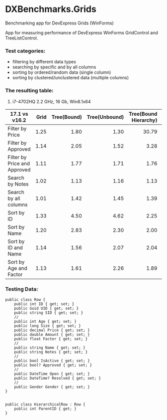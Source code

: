 # DXBenchmarks.Grids
Benchmarking app for DevExpress Grids (WinForms)

App for measuring performance of DevExpress WinForms GridControl and TreeListControl.


### Test categories:
 - filtering by different data types
 - searching by specific and by all columns
 - sorting by ordered/random data (single column)
 - sorting by clustered/unclustered data (multiple columns)

### The resulting table:

1) i7-4702HQ 2.2 GHz, 16 Gb, Win8.1x64

**17.1 vs v16.2**		| Grid		| Tree(Bound)	| Tree(Unbound)	| Tree(Bound Hierarchy)	| Tree(Unbound Hierarchy)
--- | ---:| ---:| ---:| ---:| ---:|
Filter by Price		| 1.25		| 1.80		| 1.30		| 30.79			| 1.54
Filter by Approved		| 1.14		| 2.05		| 1.52		| 3.28			| 1.60
Filter by Price and Approved	| 1.11		| 1.77		| 1.71		| 1.76			| 1.52
Search by Notes		| 1.02		| 1.13		| 1.16		| 1.13			| 1.14
Search by all columns		| 1.01		| 1.42		| 1.45		| 1.39			| 1.50
Sort by ID			| 1.33		| 4.50		|4.62		|2.25			|2.20
Sort by Name			| 1.20		| 2.83		| 2.30		| 2.00			| 1.69
Sort by ID and Name		| 1.14		| 1.56		| 2.07		| 2.04			| 1.79
Sort by Age and Factor	| 1.13		| 1.61		| 2.26		| 1.89			| 1.95




### Testing Data:

    public class Row {
        public int ID { get; set; }
        public Guid UID { get; set; }
        public string SID { get; set; }
        //
        public int Age { get; set; }
        public long Size { get; set; }
        public decimal Price { get; set; }
        public double Amount { get; set; }
        public float Factor { get; set; }
        //
        public string Name { get; set; }
        public string Notes { get; set; }
        //
        public bool IsActive { get; set; }
        public bool? Approved { get; set; }
        //
        public DateTime Open { get; set; }
        public DateTime? Resolved { get; set; }
        //
        public Gender Gender { get; set; }
    }


    public class HierarchicalRow : Row {
        public int ParentID { get; }
    }
